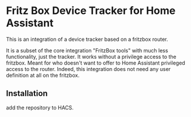 # Fritz Box Device Tracker for Home Assistant
This is an integration of a device tracker based on a fritzbox router.

It is a subset of the core integration "FritzBox tools" with much less functionality, just the tracker.
It works without a privilege access to the fritzbox. Meant for who doesn't want to offer to Home Assistant 
privileged access to the router.
Indeed, this integration does not need any user definition at all on the fritzbox.

## Installation
add the repository to HACS.
